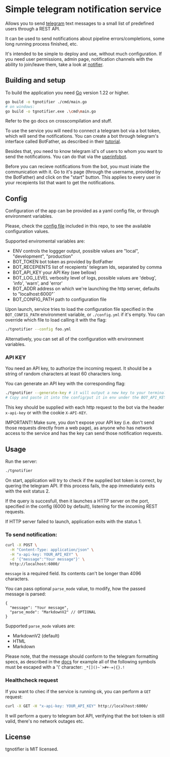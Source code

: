 # Simple telegram notification service

Allows you to send [telegram](https://telegram.org/) text messages to a small 
list of predefined users through a REST API.

It can be used to send notifications about pipeline errors/completions, 
some long running process finished, etc.

It's intended to be simple to deploy and use, without much configuration. 
If you need user permissions, admin page, notification channels with the ability 
to join/leave them, take a look at [notifier](https://github.com/religiosa1/notifier).

## Building and setup

To build the application you need [Go](https://go.dev/) version 1.22 or higher.

```sh
go build -o tgnotifier ./cmd/main.go 
# on windows:
go build -o tgnotifier.exe .\cmd\main.go
```

Refer to the go docs on crosscompilation and stuff.

To use the service you will need to connect a telegram bot via a bot token, 
which will send the notifications. You can create a bot through
telegram's interface called BotFather, as described in their 
[tutorial](https://core.telegram.org/bots/tutorial#getting-ready).

Besides that, you need to know telegram id's of users to whom you want to 
send the notifications. You can do that via the [userinfobot](https://t.me/userinfobot).

Before you can recieve notifications from the bot, you must iniate the communication
with it. Go to it's page (through the username, provided by the BotFather) and
click on the "start" button. This applies to every user in your recepients list
that want to get the notifications.

## Config

Configuration of the app can be provided as a yaml config file, or through
environment variables.

Please, check the [config file](./config.yml) included in this repo, to see the
available configuration values.

Supported enviromental variables are:
- ENV controls the loggger output, possible values are "local", "development", "production"
- BOT_TOKEN bot token as provided by BotFather
- BOT_RECEPIENTS list of recepients' telegram Ids, separated by comma
- BOT_API_KEY your API Key (see bellow)
- BOT_LOG_LEVEL verbosity level of logs, possible values are 'debug', 'info', 'warn', and 'error'
- BOT_ADDR address on which we're launching the http server, defaults to "localhost:6000"`
- BOT_CONFIG_PATH path to configuration file

Upon launch, service tries to load the configuration file specified in the 
`BOT_CONFIG_PATH` environment variable, or `./config.yml` if it's empty. 
You can override which file to load calling it with the flag:

```sh
./tgnotifier --config foo.yml
```

Alternatively, you can set all of the configuration with environment variables.

### API KEY
You need an API key, to authorize the incoming request. 
It should be a string of random characters at least 60 characters long. 

You can generate an API key with the corresponding flag:

```sh
./tgnotifier --generate-key # it will output a new key to your terminal
# Copy and paste it into the config/put it in env under the BOT_API_KEY
```

This key should be supplied with each http request to the bot via the header 
`x-api-key` or with the cookie `X-API-KEY`.

IMPORTANT! Make sure, you don't expose your API key (i.e. don't send those requests
directly from a web page), as anyone who has network access to the service and
has the key can send those notification requests.

## Usage

Run the server:
```sh
./tgnotifier
```
On start, application will try to check if the supplied bot token is correct, by
quering the telegram API. If this process fails, the app immediately exits with
the exit status 2.

If the query is succesfull, then it launches a HTTP server on the port, specified
in the config (6000 by default), listening for the incoming REST requests.

If HTTP server failed to launch, application exits with the status 1.

### To send notification:

```sh
curl -X POST \
  -H "Content-Type: application/json" \
  -H "x-api-key: YOUR_API_KEY" \
  -d '{"message":"Your message"}' \
  http://localhost:6000/
```

`message` is a required field. Its contents can't be longer than 4096 characters.

You can pass optional `parse_mode` value, to modify, how the passed message is 
parsed:

```jsonc
{
  "message": "Your message",
  "parse_mode": "MarkdownV2" // OPTIONAL
}
```

Supported `parse_mode` values are:
- MarkdownV2 (default)
- HTML
- Markdown

Please note, that the message should conform to the telegram formatting specs,
as described in the [docs](https://core.telegram.org/bots/api#formatting-options)
for example all of the following symbols must be escaped with a '\\' character: 
```_*[]()~`>#+-=|{}.!```

### Healthcheck request

If you want to chec if the service is running ok, you can perform a `GET` request:
```sh
curl -X GET -H "x-api-key: YOUR_API_KEY" http://localhost:6000/
```
It will perform a query to telegram bot API, verifying that the bot token is still
valid, there's no network outages etc.

## License
tgnotifier is MIT licensed.